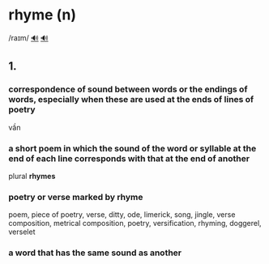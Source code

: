 # rhyme (n)

/raɪm/ [🔊](https://www.oxfordlearnersdictionaries.com/media/english/uk_pron/r/rhy/rhyme/rhyme__gb_1.mp3) [🔊](https://www.oxfordlearnersdictionaries.com/media/english/us_pron/r/rhy/rhyme/rhyme__us_1.mp3)

## 1.

### correspondence of sound between words or the endings of words, especially when these are used at the ends of lines of poetry

vần

### a short poem in which the sound of the word or syllable at the end of each line corresponds with that at the end of another

plural **rhymes**

### poetry or verse marked by rhyme

poem, piece of poetry, verse, ditty, ode, limerick, song, jingle, verse composition, metrical composition, poetry, versification, rhyming, doggerel, verselet

### a word that has the same sound as another